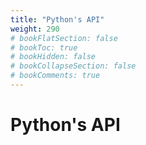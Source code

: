 ```yaml
---
title: "Python's API"
weight: 290
# bookFlatSection: false
# bookToc: true
# bookHidden: false
# bookCollapseSection: false
# bookComments: true
---
```


# Python's API

